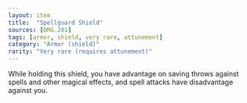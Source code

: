 ```yaml
---
layout: item
title:  "Spellguard Shield"
sources: [DMG.201]
tags: [armor, shield, very rare, attunement]
category: "Armor (shield)"
rarity: "Very rare (requires attunement)"
---
```


While holding this shield, you have advantage on saving throws against spells and other magical effects, and spell attacks have disadvantage against you.